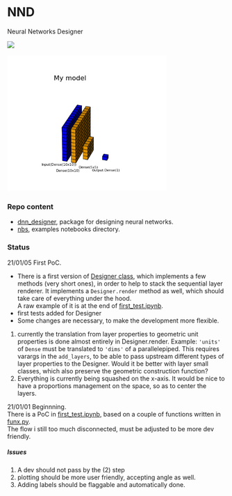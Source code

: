 # NND
Neural Networks Designer

<img src='https://img.shields.io/badge/made%20for-DNN%20hackers-blue'><br>




<img src='./_imgs/model1.png'>  

### Repo content
* [dnn_designer](./dnn_designer/), package for designing neural networks.
* [nbs](./nbs/), examples notebooks directory.



### Status

21/01/05 First PoC.  
* There is a first version of [Designer class](./dnn_designer/designer.py), which implements a few methods (very short ones), in order to help to stack the sequential layer renderer. It implements a `Designer.render` method as well, which should take care of everything under the hood.  
A raw example of it is at the end of [first_test.ipynb](./dnn_designer/first_test.ipynb#designer).  
* first tests added for Designer
* Some changes are necessary, to make the development more flexible.
1. currently the translation from layer properties to geometric unit properties is done almost entirely in Designer.render. Example: `'units'` of `Dense` must be translated to `'dims'` of a parallelepiped. This requires varargs in the `add_layers`, to be able to pass upstream different types of layer properties to the Designer. Would it be better with layer small classes, which also preserve the geometric construction function?
2. Everything is currently being squashed on the x-axis. It would be nice to have a proportions management on the space, so as to center the layers.


21/01/01 Beginnning.  
There is a PoC in [first_test.ipynb](./dnn_designer/first_test.ipynb), based on a couple of functions written in [funx.py](./dnn_designer/funx.py).  
The flow i still too much disconnected, must be adjusted to be more dev friendly.
  

##### Issues
1. A dev should not pass by the (2) step
2. plotting should be more user friendly, accepting angle as well.
3. Adding labels should be flaggable and automatically done.

